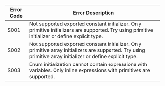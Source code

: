 | Error Code | Error Description |
| --- | --- |
| S001 | Not supported exported constant initializer. Only primitive initializers are supported. Try using primitive initializer or define explicit type. |
| S002 | Not supported exported constant initializer. Only primitive array initializers are supported. Try using primitive array initializer or define explicit type. |
| S003 | Enum initialization cannot contain expressions with variables. Only inline expressions with primitives are supported. |